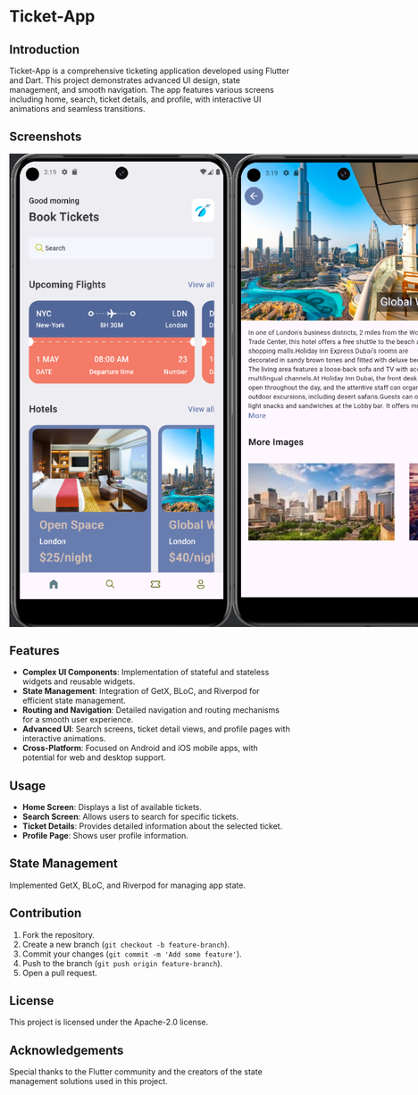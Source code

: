 # Ticket-App

## Introduction
Ticket-App is a comprehensive ticketing application developed using Flutter and Dart. This project demonstrates advanced UI design, state management, and smooth navigation. The app features various screens including home, search, ticket details, and profile, with interactive UI animations and seamless transitions.

## Screenshots
<div style="display: flex; flex-direction: row;">
  <img src="assets/Screenshots/home_page.png" alt="Home Screen" width="400" />
  <img src="assets/Screenshots/hotel_detail.png" alt="Hotel Detail" width="400" />
</div>

## Features
- **Complex UI Components**: Implementation of stateful and stateless widgets and reusable widgets.
- **State Management**: Integration of GetX, BLoC, and Riverpod for efficient state management.
- **Routing and Navigation**: Detailed navigation and routing mechanisms for a smooth user experience.
- **Advanced UI**: Search screens, ticket detail views, and profile pages with interactive animations.
- **Cross-Platform**: Focused on Android and iOS mobile apps, with potential for web and desktop support.

## Usage
- **Home Screen**: Displays a list of available tickets.
- **Search Screen**: Allows users to search for specific tickets.
- **Ticket Details**: Provides detailed information about the selected ticket.
- **Profile Page**: Shows user profile information.

## State Management
Implemented GetX, BLoC, and Riverpod for managing app state.

## Contribution
1. Fork the repository.
2. Create a new branch (`git checkout -b feature-branch`).
3. Commit your changes (`git commit -m 'Add some feature'`).
4. Push to the branch (`git push origin feature-branch`).
5. Open a pull request.

## License
This project is licensed under the Apache-2.0 license.

## Acknowledgements
Special thanks to the Flutter community and the creators of the state management solutions used in this project.
